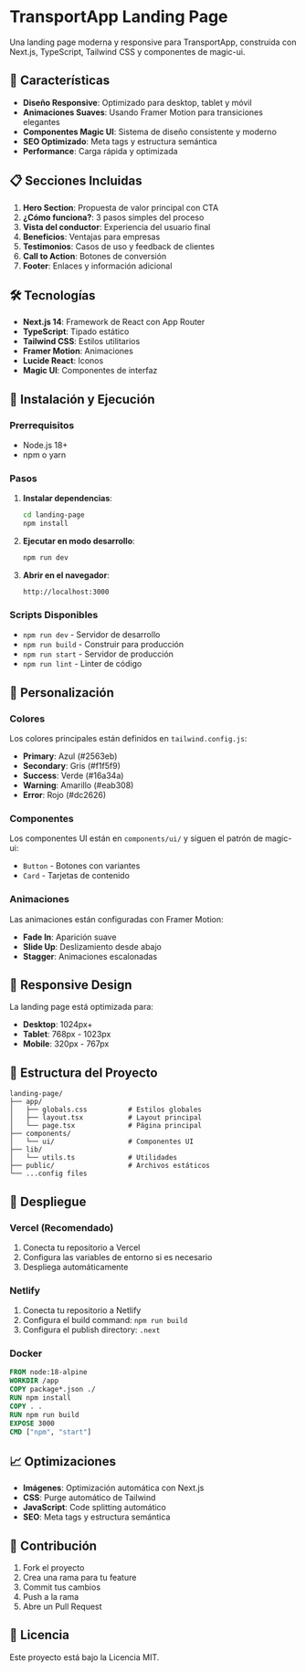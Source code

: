 # TransportApp Landing Page

Una landing page moderna y responsive para TransportApp, construida con Next.js, TypeScript, Tailwind CSS y componentes de magic-ui.

## 🚀 Características

- **Diseño Responsive**: Optimizado para desktop, tablet y móvil
- **Animaciones Suaves**: Usando Framer Motion para transiciones elegantes
- **Componentes Magic UI**: Sistema de diseño consistente y moderno
- **SEO Optimizado**: Meta tags y estructura semántica
- **Performance**: Carga rápida y optimizada

## 📋 Secciones Incluidas

1. **Hero Section**: Propuesta de valor principal con CTA
2. **¿Cómo funciona?**: 3 pasos simples del proceso
3. **Vista del conductor**: Experiencia del usuario final
4. **Beneficios**: Ventajas para empresas
5. **Testimonios**: Casos de uso y feedback de clientes
6. **Call to Action**: Botones de conversión
7. **Footer**: Enlaces y información adicional

## 🛠️ Tecnologías

- **Next.js 14**: Framework de React con App Router
- **TypeScript**: Tipado estático
- **Tailwind CSS**: Estilos utilitarios
- **Framer Motion**: Animaciones
- **Lucide React**: Iconos
- **Magic UI**: Componentes de interfaz

## 🚀 Instalación y Ejecución

### Prerrequisitos

- Node.js 18+ 
- npm o yarn

### Pasos

1. **Instalar dependencias**:
   ```bash
   cd landing-page
   npm install
   ```

2. **Ejecutar en modo desarrollo**:
   ```bash
   npm run dev
   ```

3. **Abrir en el navegador**:
   ```
   http://localhost:3000
   ```

### Scripts Disponibles

- `npm run dev` - Servidor de desarrollo
- `npm run build` - Construir para producción
- `npm run start` - Servidor de producción
- `npm run lint` - Linter de código

## 🎨 Personalización

### Colores

Los colores principales están definidos en `tailwind.config.js`:

- **Primary**: Azul (#2563eb)
- **Secondary**: Gris (#f1f5f9)
- **Success**: Verde (#16a34a)
- **Warning**: Amarillo (#eab308)
- **Error**: Rojo (#dc2626)

### Componentes

Los componentes UI están en `components/ui/` y siguen el patrón de magic-ui:

- `Button` - Botones con variantes
- `Card` - Tarjetas de contenido

### Animaciones

Las animaciones están configuradas con Framer Motion:

- **Fade In**: Aparición suave
- **Slide Up**: Deslizamiento desde abajo
- **Stagger**: Animaciones escalonadas

## 📱 Responsive Design

La landing page está optimizada para:

- **Desktop**: 1024px+
- **Tablet**: 768px - 1023px
- **Mobile**: 320px - 767px

## 🔧 Estructura del Proyecto

```
landing-page/
├── app/
│   ├── globals.css          # Estilos globales
│   ├── layout.tsx           # Layout principal
│   └── page.tsx             # Página principal
├── components/
│   └── ui/                  # Componentes UI
├── lib/
│   └── utils.ts             # Utilidades
├── public/                  # Archivos estáticos
└── ...config files
```

## 🚀 Despliegue

### Vercel (Recomendado)

1. Conecta tu repositorio a Vercel
2. Configura las variables de entorno si es necesario
3. Despliega automáticamente

### Netlify

1. Conecta tu repositorio a Netlify
2. Configura el build command: `npm run build`
3. Configura el publish directory: `.next`

### Docker

```dockerfile
FROM node:18-alpine
WORKDIR /app
COPY package*.json ./
RUN npm install
COPY . .
RUN npm run build
EXPOSE 3000
CMD ["npm", "start"]
```

## 📈 Optimizaciones

- **Imágenes**: Optimización automática con Next.js
- **CSS**: Purge automático de Tailwind
- **JavaScript**: Code splitting automático
- **SEO**: Meta tags y estructura semántica

## 🤝 Contribución

1. Fork el proyecto
2. Crea una rama para tu feature
3. Commit tus cambios
4. Push a la rama
5. Abre un Pull Request

## 📄 Licencia

Este proyecto está bajo la Licencia MIT.
